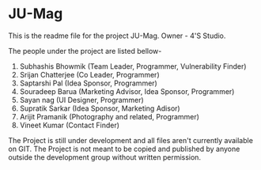 # JU-Mag

This is the readme file for the project JU-Mag. Owner - 4'S Studio.

The people under the project are listed bellow-

1. Subhashis Bhowmik (Team Leader, Programmer, Vulnerability Finder)
2. Srijan Chatterjee (Co Leader, Programmer)
3. Saptarshi Pal (Idea Sponsor, Programmer)
4. Souradeep Barua (Marketing Advisor, Idea Sponsor, Programmer)
5. Sayan nag (UI Designer, Programmer)
6. Supratik Sarkar (Idea Sponsor, Marketing Adisor)
7. Arijit Pramanik (Photography and related, Programmer)
8. Vineet Kumar (Contact Finder)

The Project is still under development and all files aren't currently available on GIT.
The Project is not meant to be copied and published by anyone outside the development group without written permission.
